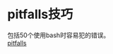 # pitfalls技巧
包括50个使用bash时容易犯的错误。  
[pitfalls](http://mywiki.wooledge.org/BashPitfalls#cp_.24file_.24target)
